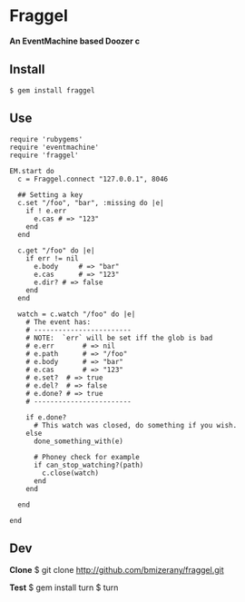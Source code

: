 # Fraggel
**An EventMachine based Doozer c**

## Install

    $ gem install fraggel

## Use

    require 'rubygems'
    require 'eventmachine'
    require 'fraggel'

    EM.start do
      c = Fraggel.connect "127.0.0.1", 8046

      ## Setting a key
      c.set "/foo", "bar", :missing do |e|
        if ! e.err
          e.cas # => "123"
        end
      end

      c.get "/foo" do |e|
        if err != nil
          e.body     # => "bar"
          e.cas      # => "123"
          e.dir? # => false
        end
      end

      watch = c.watch "/foo" do |e|
        # The event has:
        # ------------------------
        # NOTE:  `err` will be set iff the glob is bad
        # e.err       # => nil
        # e.path      # => "/foo"
        # e.body      # => "bar"
        # e.cas       # => "123"
        # e.set?  # => true
        # e.del?  # => false
        # e.done? # => true
        # ------------------------

        if e.done?
          # This watch was closed, do something if you wish.
        else
          done_something_with(e)

          # Phoney check for example
          if can_stop_watching?(path)
            c.close(watch)
          end
        end

      end

    end


## Dev

**Clone**
    $ git clone http://github.com/bmizerany/fraggel.git

**Test**
    $ gem install turn
    $ turn
